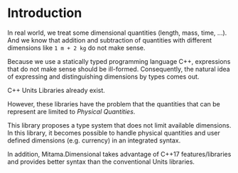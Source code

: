# Introduction

In real world, we treat some dimensional quantities (length, mass, time, ...).
And we know that addition and subtraction of quantities with different dimensions like `1 m + 2 kg` do not make sense.

Because we use a statically typed programming language C++, expressions that do not make sense should be ill-formed.
Consequently, the natural idea of ​​expressing and distinguishing dimensions by types comes out.

C++ Units Libraries already exist.

However, these libraries have the problem that the quantities that can be represent are limited to *Physical Quantities*.

This library proposes a type system that does not limit available dimensions.
In this library, it becomes possible to handle physical quantities and user defined dimensions (e.g. currency) in an integrated syntax.

In addition, Mitama.Dimensional takes advantage of C++17 features/libraries and provides better syntax than the conventional Units libraries.